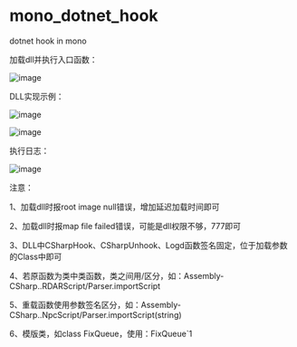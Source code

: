 # mono_dotnet_hook
dotnet hook in mono

加载dll并执行入口函数：

![image](https://github.com/evilzhou/mono_dotnet_hook/blob/master/docs/1.png)


DLL实现示例：

![image](https://github.com/evilzhou/mono_dotnet_hook/blob/master/docs/2.png)

![image](https://github.com/evilzhou/mono_dotnet_hook/blob/master/docs/3.png)


执行日志：

![image](https://github.com/evilzhou/mono_dotnet_hook/blob/master/docs/4.png)


注意：

  1、加载dll时报root image null错误，增加延迟加载时间即可
  
  2、加载dll时报map file failed错误，可能是dll权限不够，777即可
  
  3、DLL中CSharpHook、CSharpUnhook、Logd函数签名固定，位于加载参数的Class中即可

  4、若原函数为类中类函数，类之间用/区分，如：Assembly-CSharp..RDARScript/Parser.importScript

  5、重载函数使用参数签名区分，如：Assembly-CSharp..NpcScript/Parser.importScript(string)

  6、模版类，如class FixQueue<T>，使用：FixQueue`1
